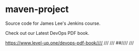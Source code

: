 # maven-project
Source code for James Lee's Jenkins course.

Check out our Latest DevOps PDF book.

https://www.level-up.one/devops-pdf-book////
///
///
##////
///
